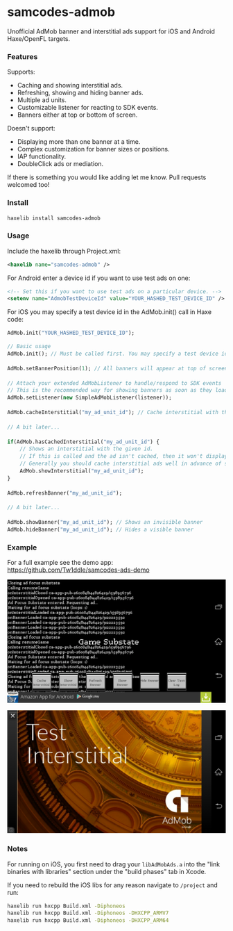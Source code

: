 # samcodes-admob

Unofficial AdMob banner and interstitial ads support for iOS and Android Haxe/OpenFL targets.

### Features ###

Supports:
* Caching and showing interstitial ads.
* Refreshing, showing and hiding banner ads.
* Multiple ad units.
* Customizable listener for reacting to SDK events.
* Banners either at top or bottom of screen.

Doesn't support:
* Displaying more than one banner at a time.
* Complex customization for banner sizes or positions.
* IAP functionality.
* DoubleClick ads or mediation.

If there is something you would like adding let me know. Pull requests welcomed too!

### Install ###

```bash
haxelib install samcodes-admob
```

### Usage ###

Include the haxelib through Project.xml:
```xml
<haxelib name="samcodes-admob" />
```

For Android enter a device id if you want to use test ads on one:
```xml
<!-- Set this if you want to use test ads on a particular device. -->
<setenv name="AdmobTestDeviceId" value="YOUR_HASHED_TEST_DEVICE_ID" />
```

For iOS you may specify a test device id in the AdMob.init() call in Haxe code:
```haxe
AdMob.init("YOUR_HASHED_TEST_DEVICE_ID");
```

```haxe
// Basic usage
AdMob.init(); // Must be called first. You may specify a test device id for iOS here.

AdMob.setBannerPosition(1); // All banners will appear at top of screen. 0 = bottom, 1 = top.

// Attach your extended AdMobListener to handle/respond to SDK events 
// This is the recommended way for showing banners as soon as they load etc.
AdMob.setListener(new SimpleAdMobListener(listener));

AdMob.cacheInterstitial("my_ad_unit_id"); // Cache interstitial with the given id from your AdMob dashboard.

// A bit later...

if(AdMob.hasCachedInterstitial("my_ad_unit_id") {
	// Shows an interstitial with the given id.
	// If this is called and the ad isn't cached, then it won't display at all (that's just how the AdMob SDK works).
	// Generally you should cache interstitial ads well in advance of showing them.
	AdMob.showInterstitial("my_ad_unit_id");
}

AdMob.refreshBanner("my_ad_unit_id");

// A bit later...

AdMob.showBanner("my_ad_unit_id"); // Shows an invisible banner
AdMob.hideBanner("my_ad_unit_id"); // Hides a visible banner
```

### Example ###

For a full example see the demo app: https://github.com/Tw1ddle/samcodes-ads-demo

![Screenshot of demo app](https://github.com/Tw1ddle/samcodes-ads-demo/blob/master/screenshots/admob-banner.png?raw=true "Demo app")

![Screenshot of demo app](https://github.com/Tw1ddle/samcodes-ads-demo/blob/master/screenshots/admob-interstitial.png?raw=true "Demo app")
	
### Notes ###

For running on iOS, you first need to drag your ```libAdMobAds.a``` into the "link binaries with libraries" section under the "build phases" tab in Xcode.

If you need to rebuild the iOS libs for any reason navigate to ```/project``` and run:

```bash
haxelib run hxcpp Build.xml -Diphoneos
haxelib run hxcpp Build.xml -Diphoneos -DHXCPP_ARMV7
haxelib run hxcpp Build.xml -Diphoneos -DHXCPP_ARM64
```
